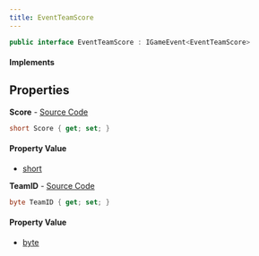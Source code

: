 ```yaml
---
title: EventTeamScore
---
```


```csharp
public interface EventTeamScore : IGameEvent<EventTeamScore>
```

#### Implements

## Properties

**Score** - [Source Code](https://github.com/swiftly-solution/swiftlys2/blob/main/managed/src/SwiftlyS2.Generated/GameEvents/Interfaces/EventTeamScore.cs#L30)

```csharp
short Score { get; set; }
```

#### Property Value

- [short](https://learn.microsoft.com/dotnet/api/system.int16)

**TeamID** - [Source Code](https://github.com/swiftly-solution/swiftlys2/blob/main/managed/src/SwiftlyS2.Generated/GameEvents/Interfaces/EventTeamScore.cs#L23)

```csharp
byte TeamID { get; set; }
```

#### Property Value

- [byte](https://learn.microsoft.com/dotnet/api/system.byte)

